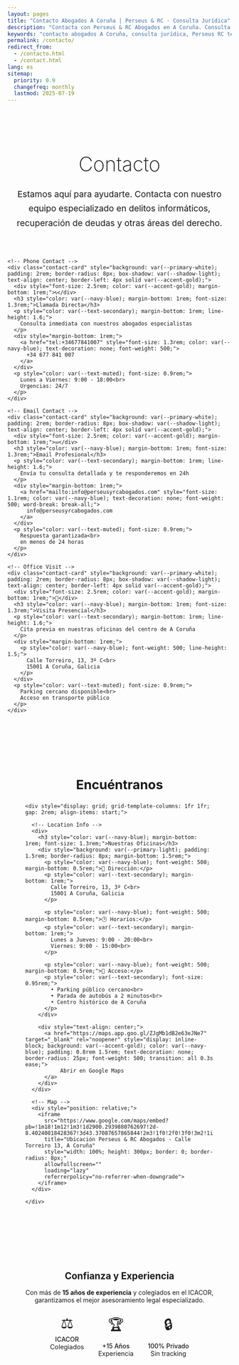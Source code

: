 ```yaml
---
layout: pages
title: "Contacto Abogados A Coruña | Perseus & RC - Consulta Jurídica"
description: "Contacta con Perseus & RC Abogados en A Coruña. Consulta jurídica especializada en delitos informáticos, recuperación de deudas y derecho civil. Teléfono 677 841 007."
keywords: "contacto abogados A Coruña, consulta jurídica, Perseus RC teléfono, despacho abogados Torreiro, cita abogado Galicia"
permalink: /contacto/
redirect_from:
  - /contacto.html
  - /contact.html
lang: es
sitemap:
  priority: 0.9
  changefreq: monthly
  lastmod: 2025-07-19
---
```


<div class="contact-page" style="padding: 2rem 0;">
  
  <!-- Header Section -->
  <div class="contact-header" style="text-align: center; margin-bottom: 3rem;">
    <h1 style="font-size: 2.8rem; font-weight: 200; color: var(--navy-blue); margin-bottom: 1.5rem;">
      Contacto
    </h1>
    <p style="font-size: 1.2rem; color: var(--text-secondary); line-height: 1.7; max-width: 700px; margin: 0 auto;">
      Estamos aquí para ayudarte. Contacta con nuestro equipo especializado en 
      <a href="{{ '/servicios/delitos-informaticos/' | relative_url }}" style="color: var(--accent-gold); text-decoration: none;">delitos informáticos</a>, 
      <a href="{{ '/servicios/recuperacion-deudas/' | relative_url }}" style="color: var(--accent-gold); text-decoration: none;">recuperación de deudas</a> 
      y otras áreas del derecho.
    </p>
  </div>

  <!-- Contact Methods Grid -->
  <div class="contact-methods" style="display: grid; grid-template-columns: repeat(auto-fit, minmax(280px, 1fr)); gap: 2rem; margin-bottom: 3rem;">
    
    <!-- Phone Contact -->
    <div class="contact-card" style="background: var(--primary-white); padding: 2rem; border-radius: 8px; box-shadow: var(--shadow-light); text-align: center; border-left: 4px solid var(--accent-gold);">
      <div style="font-size: 2.5rem; color: var(--accent-gold); margin-bottom: 1rem;">📞</div>
      <h3 style="color: var(--navy-blue); margin-bottom: 1rem; font-size: 1.3rem;">Llamada Directa</h3>
      <p style="color: var(--text-secondary); margin-bottom: 1rem; line-height: 1.6;">
        Consulta inmediata con nuestros abogados especialistas
      </p>
      <div style="margin-bottom: 1rem;">
        <a href="tel:+34677841007" style="font-size: 1.3rem; color: var(--navy-blue); text-decoration: none; font-weight: 500;">
          +34 677 841 007
        </a>
      </div>
      <p style="color: var(--text-muted); font-size: 0.9rem;">
        Lunes a Viernes: 9:00 - 18:00<br>
        Urgencias: 24/7
      </p>
    </div>

    <!-- Email Contact -->
    <div class="contact-card" style="background: var(--primary-white); padding: 2rem; border-radius: 8px; box-shadow: var(--shadow-light); text-align: center; border-left: 4px solid var(--accent-gold);">
      <div style="font-size: 2.5rem; color: var(--accent-gold); margin-bottom: 1rem;">✉️</div>
      <h3 style="color: var(--navy-blue); margin-bottom: 1rem; font-size: 1.3rem;">Email Profesional</h3>
      <p style="color: var(--text-secondary); margin-bottom: 1rem; line-height: 1.6;">
        Envía tu consulta detallada y te responderemos en 24h
      </p>
      <div style="margin-bottom: 1rem;">
        <a href="mailto:info@perseusyrcabogados.com" style="font-size: 1.1rem; color: var(--navy-blue); text-decoration: none; font-weight: 500; word-break: break-all;">
          info@perseusyrcabogados.com
        </a>
      </div>
      <p style="color: var(--text-muted); font-size: 0.9rem;">
        Respuesta garantizada<br>
        en menos de 24 horas
      </p>
    </div>

    <!-- Office Visit -->
    <div class="contact-card" style="background: var(--primary-white); padding: 2rem; border-radius: 8px; box-shadow: var(--shadow-light); text-align: center; border-left: 4px solid var(--accent-gold);">
      <div style="font-size: 2.5rem; color: var(--accent-gold); margin-bottom: 1rem;">🏢</div>
      <h3 style="color: var(--navy-blue); margin-bottom: 1rem; font-size: 1.3rem;">Visita Presencial</h3>
      <p style="color: var(--text-secondary); margin-bottom: 1rem; line-height: 1.6;">
        Cita previa en nuestras oficinas del centro de A Coruña
      </p>
      <div style="margin-bottom: 1rem;">
        <p style="color: var(--navy-blue); font-weight: 500; line-height: 1.5;">
          Calle Torreiro, 13, 3º C<br>
          15001 A Coruña, Galicia
        </p>
      </div>
      <p style="color: var(--text-muted); font-size: 0.9rem;">
        Parking cercano disponible<br>
        Acceso en transporte público
      </p>
    </div>

  </div>

  <!-- Map and Location -->
  <div class="location-section" style="background: var(--primary-white); padding: 2.5rem; border-radius: 8px; box-shadow: var(--shadow-light);">
    <h2 style="color: var(--navy-blue); font-size: 1.8rem; margin-bottom: 1.5rem; text-align: center;">Encuéntranos</h2>
    
    <div style="display: grid; grid-template-columns: 1fr 1fr; gap: 2rem; align-items: start;">
      
      <!-- Location Info -->
      <div>
        <h3 style="color: var(--navy-blue); margin-bottom: 1rem; font-size: 1.3rem;">Nuestras Oficinas</h3>
        <div style="background: var(--primary-light); padding: 1.5rem; border-radius: 8px; margin-bottom: 1.5rem;">
          <p style="color: var(--navy-blue); font-weight: 500; margin-bottom: 0.5rem;">📍 Dirección:</p>
          <p style="color: var(--text-secondary); margin-bottom: 1rem;">
            Calle Torreiro, 13, 3º C<br>
            15001 A Coruña, Galicia
          </p>
          
          <p style="color: var(--navy-blue); font-weight: 500; margin-bottom: 0.5rem;">🕒 Horarios:</p>
          <p style="color: var(--text-secondary); margin-bottom: 1rem;">
            Lunes a Jueves: 9:00 - 20:00<br>
            Viernes: 9:00 - 15:00<br>
          </p>

          <p style="color: var(--navy-blue); font-weight: 500; margin-bottom: 0.5rem;">🚗 Acceso:</p>
          <p style="color: var(--text-secondary); font-size: 0.95rem;">
            • Parking público cercano<br>
            • Parada de autobús a 2 minutos<br>
            • Centro histórico de A Coruña
          </p>
        </div>

        <div style="text-align: center;">
          <a href="https://maps.app.goo.gl/ZJgMb1dB2e63eJNe7" target="_blank" rel="noopener" style="display: inline-block; background: var(--accent-gold); color: var(--navy-blue); padding: 0.8rem 1.5rem; text-decoration: none; border-radius: 25px; font-weight: 500; transition: all 0.3s ease;">
               Abrir en Google Maps
          </a>
        </div>
      </div>

      <!-- Map -->
      <div style="position: relative;">
        <iframe 
          src="https://www.google.com/maps/embed?pb=!1m18!1m12!1m3!1d2900.2939880762697!2d-8.40240818428367!3d43.37087657865844!2m3!1f0!2f0!3f0!3m2!1i1024!2i768!4f13.1!3m3!1m2!1s0xd2e7c7ee9ffda1b%3A0x36da34856927cd9c!2sR%C3%BAa%20Torreiro%2C%2013%2C%2015001%20A%20Coru%C3%B1a!5e0!3m2!1ses!2ses!4v1612380763536!5m2!1ses!2ses" 
          title="Ubicación Perseus & RC Abogados - Calle Torreiro 13, A Coruña" 
          style="width: 100%; height: 300px; border: 0; border-radius: 8px;" 
          allowfullscreen="" 
          loading="lazy"
          referrerpolicy="no-referrer-when-downgrade">
        </iframe>
      </div>

    </div>
  </div>

  <!-- Professional Trust Section -->
  <div style="text-align: center; margin-top: 2rem; padding: 2rem; background: var(--accent-light-gold); border-radius: 8px;">
    <h3 style="color: var(--navy-blue); margin-bottom: 1rem; font-size: 1.3rem;">Confianza y Experiencia</h3>
    <p style="color: var(--text-secondary); margin-bottom: 1.5rem; max-width: 600px; margin-left: auto; margin-right: auto;">
      Con más de <strong>15 años de experiencia</strong> y colegiados en el 
      <a href="https://www.icacor.es/" target="_blank" rel="noopener" style="color: var(--navy-blue); text-decoration: none;">ICACOR</a>, 
      garantizamos el mejor asesoramiento legal especializado.
    </p>
    <div style="display: flex; justify-content: center; gap: 2rem; flex-wrap: wrap;">
      <div style="text-align: center;">
        <div style="font-size: 2rem; color: var(--accent-gold); margin-bottom: 0.5rem;">⚖️</div>
        <p style="color: var(--navy-blue); font-weight: 500; margin: 0;">ICACOR</p>
        <p style="color: var(--text-secondary); font-size: 0.9rem; margin: 0;">Colegiados</p>
      </div>
      <div style="text-align: center;">
        <div style="font-size: 2rem; color: var(--accent-gold); margin-bottom: 0.5rem;">🏆</div>
        <p style="color: var(--navy-blue); font-weight: 500; margin: 0;">+15 Años</p>
        <p style="color: var(--text-secondary); font-size: 0.9rem; margin: 0;">Experiencia</p>
      </div>
      <div style="text-align: center;">
        <div style="font-size: 2rem; color: var(--accent-gold); margin-bottom: 0.5rem;">🔒</div>
        <p style="color: var(--navy-blue); font-weight: 500; margin: 0;">100% Privado</p>
        <p style="color: var(--text-secondary); font-size: 0.9rem; margin: 0;">Sin tracking</p>
      </div>
    </div>
  </div>

</div>

<!-- Mobile Responsive Styles -->
<style>
@media (max-width: 768px) {
  .contact-methods {
    grid-template-columns: 1fr !important;
    gap: 1rem !important;
  }
  
  .contact-card {
    padding: 1.5rem !important;
  }
  
  .quick-services > div {
    grid-template-columns: 1fr !important;
  }
  
  .location-section > div {
    grid-template-columns: 1fr !important;
    gap: 1.5rem !important;
  }
  
  .contact-form-section .grid-cols-2 {
    grid-template-columns: 1fr !important;
  }
}

.contact-card:hover {
  transform: translateY(-2px);
  transition: all 0.3s ease;
}

.contact-card a:hover {
  color: var(--accent-gold) !important;
}

button:hover {
  background: var(--accent-light-gold) !important;
  transform: translateY(-1px);
}
</style>
